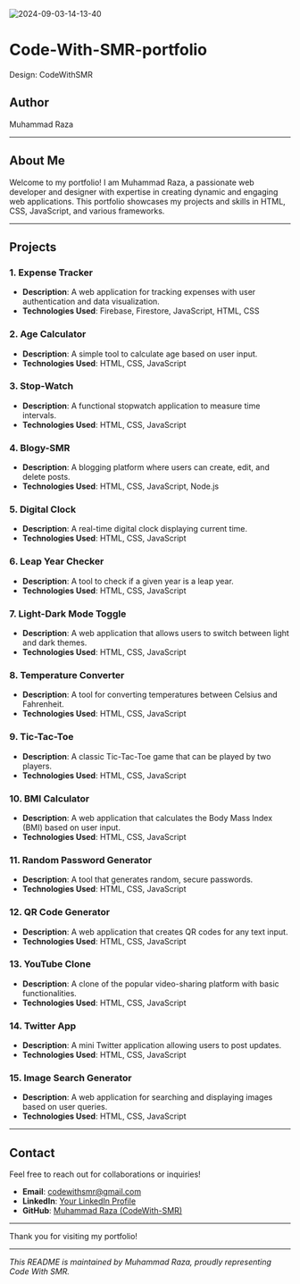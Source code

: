 ![2024-09-03-14-13-40](https://github.com/user-attachments/assets/0f9928d6-f666-4827-82ec-a2cee42399b5)
# Code-With-SMR-portfolio
Design: CodeWithSMR

## Author
Muhammad Raza

---

## About Me
Welcome to my portfolio! I am Muhammad Raza, a passionate web developer and designer with expertise in creating dynamic and engaging web applications. This portfolio showcases my projects and skills in HTML, CSS, JavaScript, and various frameworks.

---

## Projects

### 1. **Expense Tracker**
- **Description**: A web application for tracking expenses with user authentication and data visualization.
- **Technologies Used**: Firebase, Firestore, JavaScript, HTML, CSS

### 2. **Age Calculator**
- **Description**: A simple tool to calculate age based on user input.
- **Technologies Used**: HTML, CSS, JavaScript

### 3. **Stop-Watch**
- **Description**: A functional stopwatch application to measure time intervals.
- **Technologies Used**: HTML, CSS, JavaScript

### 4. **Blogy-SMR**
- **Description**: A blogging platform where users can create, edit, and delete posts.
- **Technologies Used**: HTML, CSS, JavaScript, Node.js

### 5. **Digital Clock**
- **Description**: A real-time digital clock displaying current time.
- **Technologies Used**: HTML, CSS, JavaScript

### 6. **Leap Year Checker**
- **Description**: A tool to check if a given year is a leap year.
- **Technologies Used**: HTML, CSS, JavaScript

### 7. **Light-Dark Mode Toggle**
- **Description**: A web application that allows users to switch between light and dark themes.
- **Technologies Used**: HTML, CSS, JavaScript

### 8. **Temperature Converter**
- **Description**: A tool for converting temperatures between Celsius and Fahrenheit.
- **Technologies Used**: HTML, CSS, JavaScript

### 9. **Tic-Tac-Toe**
- **Description**: A classic Tic-Tac-Toe game that can be played by two players.
- **Technologies Used**: HTML, CSS, JavaScript

### 10. **BMI Calculator**
- **Description**: A web application that calculates the Body Mass Index (BMI) based on user input.
- **Technologies Used**: HTML, CSS, JavaScript

### 11. **Random Password Generator**
- **Description**: A tool that generates random, secure passwords.
- **Technologies Used**: HTML, CSS, JavaScript

### 12. **QR Code Generator**
- **Description**: A web application that creates QR codes for any text input.
- **Technologies Used**: HTML, CSS, JavaScript

### 13. **YouTube Clone**
- **Description**: A clone of the popular video-sharing platform with basic functionalities.
- **Technologies Used**: HTML, CSS, JavaScript

### 14. **Twitter App**
- **Description**: A mini Twitter application allowing users to post updates.
- **Technologies Used**: HTML, CSS, JavaScript

### 15. **Image Search Generator**
- **Description**: A web application for searching and displaying images based on user queries.
- **Technologies Used**: HTML, CSS, JavaScript

---

## Contact
Feel free to reach out for collaborations or inquiries!

- **Email**: [codewithsmr@gmail.com](mailto:your-email@example.com)
- **LinkedIn**: [Your LinkedIn Profile](https://www.linkedin.com/in/yourprofile)
- **GitHub**: [Muhammad Raza (CodeWith-SMR)](https://github.com/CodeWith-SMR)

---

Thank you for visiting my portfolio!

---

*This README is maintained by Muhammad Raza, proudly representing Code With SMR.*
